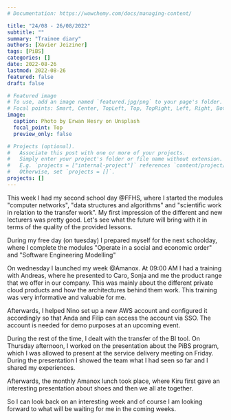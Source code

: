 ```yaml
---
# Documentation: https://wowchemy.com/docs/managing-content/

title: "24/08 - 26/08/2022"
subtitle: ""
summary: "Trainee diary"
authors: [Xavier Jeiziner]
tags: [PiBS]
categories: []
date: 2022-08-26
lastmod: 2022-08-26
featured: false
draft: false

# Featured image
# To use, add an image named `featured.jpg/png` to your page's folder.
# Focal points: Smart, Center, TopLeft, Top, TopRight, Left, Right, BottomLeft, Bottom, BottomRight.
image:
  caption: Photo by Erwan Hesry on Unsplash
  focal_point: Top
  preview_only: false

# Projects (optional).
#   Associate this post with one or more of your projects.
#   Simply enter your project's folder or file name without extension.
#   E.g. `projects = ["internal-project"]` references `content/project/deep-learning/index.md`.
#   Otherwise, set `projects = []`.
projects: []
---
```


This week I had my second school day @FFHS, where I started the modules "computer networks", "data structures and algorithms" and "scientific work in relation to the transfer work". My first impression of the different and new lecturers was pretty good. Let's see what the future will bring with it in terms of the quality of the provided lessons.

During my free day (on tuesday) I prepared myself for the next schoolday, where I complete the modules "Operate in a social and economic order" and "Software Engineering Modelling"

On wednesday I launched my week @Amanox. At 09:00 AM I had a training with Andreas, where he presented to Caro, Sonja and me the product range that we offer in our company. This was mainly about the different private cloud products and how the architectures behind them work. This training was very informative and valuable for me.

Afterwards, I helped Nino set up a new AWS account and configured it accordingly so that Anda and Filip can access the account via SSO.
The account is needed for demo purposes at an upcoming event.

During the rest of the time, I dealt with the transfer of the BI tool. On Thursday afternoon, I worked on the presentation about the PiBS program, which I was allowed to present at the service delivery meeting on Friday. During the presentation I showed the team what I had seen so far and I shared my experiences.

Afterwards, the monthly Amanox lunch took place, where Kiru first gave an interesting presentation about shoes and then we all ate together.

So I can look back on an interesting week and of course I am looking forward to what will be waiting for me in the coming weeks.


</p><br>
<p></p>
